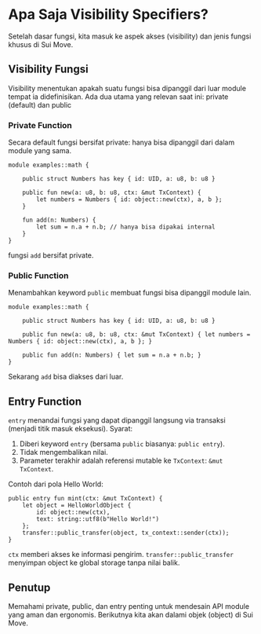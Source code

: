# Apa Saja Visibility Specifiers?

Setelah dasar fungsi, kita masuk ke aspek akses (visibility) dan jenis fungsi khusus di Sui Move.

## Visibility Fungsi

Visibility menentukan apakah suatu fungsi bisa dipanggil dari luar module tempat ia didefinisikan. Ada dua utama yang relevan saat ini: private (default) dan public

### Private Function

Secara default fungsi bersifat private: hanya bisa dipanggil dari dalam module yang sama.

```
module examples::math {

	public struct Numbers has key { id: UID, a: u8, b: u8 }

	public fun new(a: u8, b: u8, ctx: &mut TxContext) {
		let numbers = Numbers { id: object::new(ctx), a, b };
	}

	fun add(n: Numbers) {
		let sum = n.a + n.b; // hanya bisa dipakai internal
	}
}
```

fungsi `add` bersifat private.

### Public Function

Menambahkan keyword `public` membuat fungsi bisa dipanggil module lain.

```
module examples::math {

	public struct Numbers has key { id: UID, a: u8, b: u8 }

	public fun new(a: u8, b: u8, ctx: &mut TxContext) { let numbers = Numbers { id: object::new(ctx), a, b }; }

	public fun add(n: Numbers) { let sum = n.a + n.b; }
}
```

Sekarang `add` bisa diakses dari luar.

## Entry Function

`entry` menandai fungsi yang dapat dipanggil langsung via transaksi (menjadi titik masuk eksekusi). Syarat:
1. Diberi keyword `entry` (bersama `public` biasanya: `public entry`).
2. Tidak mengembalikan nilai.
3. Parameter terakhir adalah referensi mutable ke `TxContext`: `&mut TxContext`.

Contoh dari pola Hello World:

```
public entry fun mint(ctx: &mut TxContext) {
    let object = HelloWorldObject {
        id: object::new(ctx),
        text: string::utf8(b"Hello World!")
    };
    transfer::public_transfer(object, tx_context::sender(ctx));
}
```

`ctx` memberi akses ke informasi pengirim. `transfer::public_transfer` menyimpan object ke global storage tanpa nilai balik.

## Penutup

Memahami private, public, dan entry penting untuk mendesain API module yang aman dan ergonomis. Berikutnya kita akan dalami objek (object) di Sui Move.